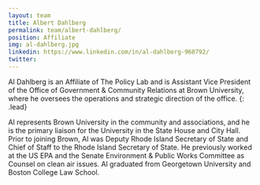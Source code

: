 ```yaml
---
layout: team
title: Albert Dahlberg
permalink: team/albert-dahlberg/
position: Affiliate
img: al-dahlberg.jpg
linkedin: https://www.linkedin.com/in/al-dahlberg-960792/
twitter:
---
```


Al Dahlberg is an Affiliate of The Policy Lab and is Assistant Vice President of the Office of Government & Community Relations at Brown University, where he oversees the operations and strategic direction of the office.
{: .lead}

Al represents Brown University in the community and associations, and he is the primary liaison for the University in the State House and City Hall. Prior to joining Brown, Al was Deputy Rhode Island Secretary of State and Chief of Staff to the Rhode Island Secretary of State. He previously worked at the US EPA and the Senate Environment & Public Works Committee as Counsel on clean air issues. Al graduated from Georgetown University and Boston College Law School.
